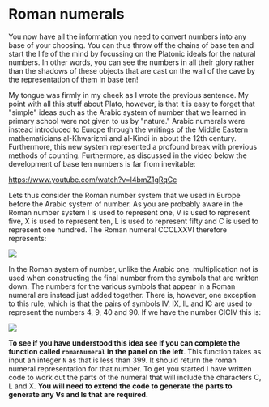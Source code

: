 # Roman numerals

You now have all the information you need to convert numbers into any base of your choosing.  You can thus throw off the chains of base ten and start the life of the mind by focussing on the Platonic ideals for the natural numbers.  In other words, you can see the numbers in all their glory rather than the shadows of these objects that are cast on the wall of the cave by the representation of them in base ten!  

My tongue was firmly in my cheek as I wrote the previous sentence.  My point with all this stuff about Plato, however, is that it is easy to forget that "simple" ideas such as the Arabic system of number that we learned in primary school were not given to us by "nature."  Arabic numerals were instead introduced to Europe through the writings of the Middle Eastern mathematicians al-Khwarizmi and al-Kindi in about the 12th century.  Furthermore, this new system represented a profound break with previous methods of counting.  Furthermore, as discussed in the video below the development of base ten numbers is far from inevitable:

https://www.youtube.com/watch?v=l4bmZ1gRqCc

Lets thus consider the Roman number system that we used in Europe before the Arabic system of number.  As you are probably aware in the Roman number system I is used to represent one, V is used to represent five, X is used to represent ten, L is used to represent fifty and C is used to represent one hundred.  The Roman numeral CCCLXXVI therefore represents:

![](https://render.githubusercontent.com/render/math?math=100+100+100+50+10+10+5+1=376)

In the Roman system of number, unlike the Arabic one, multiplication not is used when constructing the final number from the symbols that are written down.  The numbers for the various symbols that appear in a Roman numeral are instead just added together.  There is, however, one exception to this rule, which is that the pairs of symbols IV, IX, IL and IC are used to represent the numbers 4, 9, 40 and 90.  If we have the number CICIV this is:

![](https://render.githubusercontent.com/render/math?math=100+90+4=194)

__To see if you have understood this idea see if you can complete the function called `romanNumeral` in the panel on the left__.  This function takes as input an integer `N` as that is less than 399.  It should return the roman numeral representation for that number.  To get you started I have written code to work out the parts of the numeral that will include the characters C, L and X.  __You will need to extend the code to generate the parts to generate any Vs and Is that are required.__

